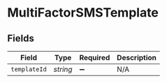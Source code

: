 # MultiFactorSMSTemplate


## Fields

| Field              | Type               | Required           | Description        |
| ------------------ | ------------------ | ------------------ | ------------------ |
| `templateId`       | *string*           | :heavy_minus_sign: | N/A                |